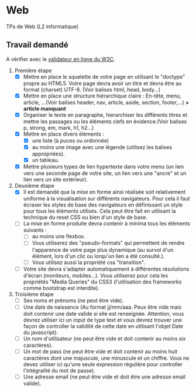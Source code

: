# Web

TPs de Web (L2 informatique)

## Travail demandé

A vérifier avec le [validateur en ligne du W3C](http://validator.w3.org/#validate_by_upload).

1. Première étape
    - [x] Mettre en place le squelette de votre page en utilisant le "doctype" propre au HTML5. Votre page devra avoir un titre et devra être au format (charset) UTF-8. (Voir balises html, head, body...)
    - [x] Mettre en place une structure hiérarchique claire : En-tête, menu, article, ...(Voir balises header, nav, article, aside, section, footer,...) **> article manquant**
    - [x] Organiser le texte en paragraphe, hierarchiser les différents titres et mettre les passages ou les éléments clefs en évidence.(Voir balises p, strong, em, mark, h1, h2...)
    - [x] Mettre en place divers éléments :
        - [x] une liste (à puces ou ordonnée)
        - [x] au moins une image avec une légende (utilisez les balises appropriées).
        - [x] un tableau.
    - [x] Mettre plusieurs types de lien hypertexte dans votre menu (un lien vers une seconde page de votre site, un lien vers une "ancre" et un lien vers un site extérieur).

2. Deuxième étape
    - [x] Il est demandé que la mise en forme ainsi réalisée soit relativement uniforme à la visualisation sur différents navigateurs. Pour cela il faut écraser les styles de base des navigateurs en définissant un style pour tous les éléments utilisés. Cela peut être fait en utilisant la technique du reset CSS ou bien d'un style de base.
    - [ ] La mise en forme produite devra contenir à minima tous les éléments suivants :
        - [ ] au moins une flexbox.
        - [ ] Vous utiliserez des "pseudo-formats" qui permettent de rendre l'apparence de votre page plus dynamique (au survol d'un élément, lors d'un clic ou lorqu'un lien a été consulté.).
        - [ ] Vous utilisez aussi la propriété css "transition".
    - [ ] Votre site devra s'adapter automatiquement à différentes résolutions d'écran (moniteurs, mobiles...). Vous utiliserez pour cela les propriétés "Media Queries" du CSS3 (l'utilisation des frameworks comme bootstrap est interdite).

3. Troisième étape
    - [ ] Ses noms et prénoms (ne peut être vide).
    - [ ] Une date de naissance (Au format jj/mm/aaa. Peux être vide mais doit contenir une date valide si elle est renseignée. Attention, vous devrez utiliser ici un input de type text et vous devrez trouver une façon de controller la validité de cette date en utilisant l'objet Date du javascript).
    - [ ] Un nom d'utilisateur (ne peut être vide et doit contenir au moins six caractères).
    - [ ] Un mot de pass (ne peut être vide et doit contenir au moins huit caractères dont une majuscule, une minuscule et un chiffre. Vous ne devez utiliser ici qu'une seule expression régulière pour controller l'intégralité du mot de passe).
    - [ ] Une adresse email (ne peut être vide et doit être une adresse email valide).
